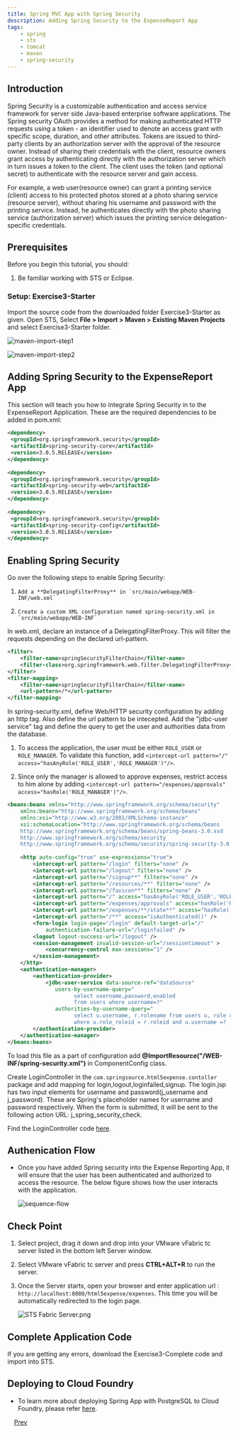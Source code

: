 ```yaml
---
title: Spring MVC App with Spring Security
description: Adding Spring Security to the ExpenseReport App
tags:
    - spring
    - sts
    - tomcat
    - maven
    - spring-security
---
```


## Introduction
Spring Security is a customizable authentication and access service framework for server side Java-based enterprise software applications. The Spring security OAuth provides a method for making authenticated HTTP requests using a token - an identifier used to denote an access grant with specific scope, duration, and other attributes. Tokens are issued to third-party clients by an authorization server with the approval of the resource owner.  Instead of sharing their credentials with the client, resource owners grant access by authenticating directly with the authorization server which in turn issues a token to the client. The client uses the token (and optional secret) to authenticate with the resource server and gain access.

  For example, a web user(resource owner) can grant a printing service (client) access to his protected photos stored at a photo sharing service (resource server), without sharing his username and password with the printing service. Instead, he authenticates directly with the photo sharing service (authorization server) which issues the printing service delegation-specific credentials.

## Prerequisites
Before you begin this tutorial, you should:

1.  Be familiar working with STS or Eclipse.

### Setup: Exercise3-Starter
Import the source code from the downloaded folder Exercise3-Starter as given. Open STS, Select **File > Import > Maven > Existing Maven Projects** and select Exercise3-Starter folder.

  ![maven-import-step1](/images/spring_tutorial/import-maven-project-step1.png)

  ![maven-import-step2](/images/spring_tutorial/import-maven-project-step3.png)

## Adding Spring Security to the ExpenseReport App
This section will teach you how to integrate Spring Security in to the ExpenseReport Application. These are the required dependencies to be added in pom.xml:
```xml
<dependency>
 <groupId>org.springframework.security</groupId>
 <artifactId>spring-security-core</artifactId>
 <version>3.0.5.RELEASE</version>
</dependency>
 
<dependency>
 <groupId>org.springframework.security</groupId>
 <artifactId>spring-security-web</artifactId>
 <version>3.0.5.RELEASE</version>
</dependency>
  
<dependency>
 <groupId>org.springframework.security</groupId>
 <artifactId>spring-security-config</artifactId>
 <version>3.0.5.RELEASE</version>
</dependency>
```

## Enabling Spring Security
Go over the following steps to enable Spring Security:

1.     Add a **DelegatingFilterProxy** in `src/main/webapp/WEB-INF/web.xml`

2.     Create a custom XML configuration named spring-security.xml in `src/main/webapp/WEB-INF`

In web.xml, declare an instance of a DelegatingFilterProxy. This will filter the requests depending on the declared url-pattern.

```xml
<filter>
    <filter-name>springSecurityFilterChain</filter-name>
    <filter-class>org.springframework.web.filter.DelegatingFilterProxy</filter-class>
</filter>
<filter-mapping>
    <filter-name>springSecurityFilterChain</filter-name>
    <url-pattern>/*</url-pattern>
</filter-mapping>
```

In spring-security.xml, define Web/HTTP security configuration by adding an http tag. Also define the url pattern to be intecepted. Add the "jdbc-user service" tag and define the query to get the user and authorities data from the database.

1.  To access the application, the user must be either `ROLE_USER` or `ROLE_MANAGER`. To validate this function, add `<intercept-url pattern="/" access="hasAnyRole('ROLE_USER','ROLE_MANAGER')"/>`.

2.  Since only the manager is allowed to approve expenses, restrict access to him alone by adding `<intercept-url pattern="/expenses/approvals" access="hasRole('ROLE_MANAGER')"/>`.

```xml
<beans:beans xmlns="http://www.springframework.org/schema/security"
    xmlns:beans="http://www.springframework.org/schema/beans"
    xmlns:xsi="http://www.w3.org/2001/XMLSchema-instance"
    xsi:schemaLocation="http://www.springframework.org/schema/beans
    http://www.springframework.org/schema/beans/spring-beans-3.0.xsd
    http://www.springframework.org/schema/security
    http://www.springframework.org/schema/security/spring-security-3.0.3.xsd">
    
    <http auto-config="true" use-expressions="true">
        <intercept-url pattern="/login" filters="none" />
        <intercept-url pattern="/logout" filters="none" />
        <intercept-url pattern="/signup**" filters="none" />
        <intercept-url pattern="/resources/**" filters="none" />
        <intercept-url pattern="/favicon**" filters="none" />
        <intercept-url pattern="/" access="hasAnyRole('ROLE_USER','ROLE_MANAGER')"/>
        <intercept-url pattern="/expenses/approvals" access="hasRole('ROLE_MANAGER')" />
        <intercept-url pattern="/expenses/**/state**" access="hasRole('ROLE_MANAGER')" />
        <intercept-url pattern="/**" access="isAuthenticated()" />
        <form-login login-page="/login" default-target-url="/"
            authentication-failure-url="/loginfailed" />
        <logout logout-success-url="/logout" />
        <session-management invalid-session-url="/sessiontimeout" >
            <concurrency-control max-sessions="1" />
        </session-management>
    </http>
    <authentication-manager>
        <authentication-provider>
            <jdbc-user-service data-source-ref="dataSource"
               users-by-username-query="
                     select username,password,enabled
                     from users where username=?"
               authorities-by-username-query="
                     select u.username, r.rolename from users u, role r
                     where u.role_roleid = r.roleid and u.username =?  " />
        </authentication-provider>
    </authentication-manager>
</beans:beans>
```

To load this file as a part of configuration add **@ImportResource("/WEB-INF/spring-security.xml")** in ComponentConfig class.

Create LoginController in the `com.springsource.html5expense.contoller` package and add mapping for login,logout,loginfailed,signup. The login.jsp has two input elements for username and password(j_username and j_password). These are Spring's placeholder names for username and password respectively.
When the form is submitted, it will be sent to the following action URL: j_spring_security_check.

Find the LoginController code [here](/frameworks/java/spring/tutorials/springmvc-jpa-postgres/code/logincontroller.html).

## Authenication Flow
* Once you have added Spring security into the Expense Reporting App, it will ensure that the user has been authenticated and authorized to access the resource. The below figure shows how the user interacts with the application.

    ![sequence-flow](/images/spring_tutorial/Spring-security-flow.png)

## Check Point
1. Select project, drag it down and drop into your VMware vFabric tc server listed in the bottom left Server window.

2. Select VMware vFabric tc server and press **CTRL+ALT+R** to run the server.

3. Once the Server starts, open your browser and enter application url : `http://localhost:8080/html5expense/expenses`. This time you will be automatically redirected to the login page.

    ![STS Fabric Server.png](/images/spring_tutorial/localhost_login.png)

## Complete Application Code
If you are getting any errors, download the Exercise3-Complete code and import into STS.

## Deploying to Cloud Foundry
* To learn more about deploying Spring App with PostgreSQL to Cloud Foundry, please refer [here](/frameworks/java/spring/tutorials/springmvc-jpa-postgres/springmvc-app-with-postgresql-deployment-to-cloudfoundry.html).
 
<a class="button-plain" style="padding: 3px 15px;" href="/frameworks/java/spring/tutorials/springmvc-jpa-postgres/spring-expensereport-app-tutorial.html">Prev</a>
